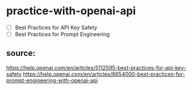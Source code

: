 # practice-with-openai-api

- [ ] Best Practices for API Key Safety
- [ ] Best Practices for Prompt Engineering  
## source: 
https://help.openai.com/en/articles/5112595-best-practices-for-api-key-safety
https://help.openai.com/en/articles/6654000-best-practices-for-prompt-engineering-with-openai-api